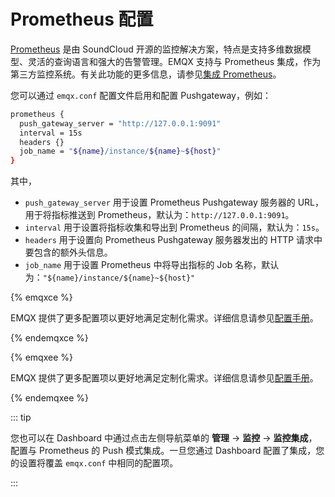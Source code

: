 # Prometheus 配置

[Prometheus](https://prometheus.io/) 是由 SoundCloud 开源的监控解决方案，特点是支持多维数据模型、灵活的查询语言和强大的告警管理。EMQX 支持与 Prometheus 集成，作为第三方监控系统。有关此功能的更多信息，请参见[集成 Prometheus](../observability/prometheus.md)。

您可以通过 `emqx.conf` 配置文件启用和配置 Pushgateway，例如：

```bash
prometheus {
  push_gateway_server = "http://127.0.0.1:9091"
  interval = 15s
  headers {}
  job_name = "${name}/instance/${name}~${host}"
}
```

其中，

- `push_gateway_server` 用于设置 Prometheus Pushgateway 服务器的 URL，用于将指标推送到 Prometheus，默认为：`http://127.0.0.1:9091`。
- `interval` 用于设置将指标收集和导出到 Prometheus 的间隔，默认为：`15s`。
- `headers` 用于设置向 Prometheus Pushgateway 服务器发出的 HTTP 请求中要包含的额外头信息。
- `job_name` 用于设置 Prometheus 中将导出指标的 Job 名称，默认为：`"${name}/instance/${name}~${host}"`

{% emqxce %}

EMQX 提供了更多配置项以更好地满足定制化需求。详细信息请参见[配置手册](https://www.emqx.io/docs/zh/v@CE_VERSION@/hocon/)。

{% endemqxce %}

{% emqxee %}

EMQX 提供了更多配置项以更好地满足定制化需求。详细信息请参见[配置手册](https://docs.emqx.com/zh/enterprise/v@EE_VERSION@/hocon/)。

{% endemqxee %}

::: tip

您也可以在 Dashboard 中通过点击左侧导航菜单的 **管理** -> **监控** -> **监控集成**，配置与 Prometheus 的 Push 模式集成。一旦您通过 Dashboard 配置了集成，您的设置将覆盖 `emqx.conf` 中相同的配置项。

:::
